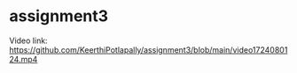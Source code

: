 # assignment3
Video link: https://github.com/KeerthiPotlapally/assignment3/blob/main/video1724080124.mp4
